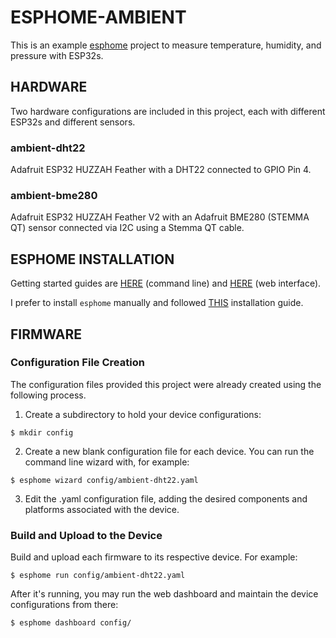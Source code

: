# ESPHOME-AMBIENT

This is an example [esphome](https://esphome.io/) project to measure temperature, humidity, and pressure with ESP32s.

## HARDWARE

Two hardware configurations are included in this project, each with different ESP32s and different sensors.

### ambient-dht22

Adafruit ESP32 HUZZAH Feather with a DHT22 connected to GPIO Pin 4.

### ambient-bme280

Adafruit ESP32 HUZZAH Feather V2 with an Adafruit BME280 (STEMMA QT) sensor connected via I2C using a Stemma QT cable.

## ESPHOME INSTALLATION

Getting started guides are [HERE](https://esphome.io/guides/getting_started_command_line) (command line) and [HERE](https://esphome.io/guides/getting_started_hassio) (web interface).

I prefer to install `esphome` manually and followed [THIS](https://esphome.io/guides/installing_esphome) installation guide.

## FIRMWARE

### Configuration File Creation

The configuration files provided this project were already created using the following process.

1. Create a subdirectory to hold your device configurations:

```
$ mkdir config
```

2. Create a new blank configuration file for each device.  You can run the command line wizard with, for example:

```
$ esphome wizard config/ambient-dht22.yaml
```

3. Edit the .yaml configuration file, adding the desired components and platforms associated with the device.

### Build and Upload to the Device

Build and upload each firmware to its respective device.  For example:

```
$ esphome run config/ambient-dht22.yaml
```

After it's running, you may run the web dashboard and maintain the device configurations from there:

```
$ esphome dashboard config/
```
